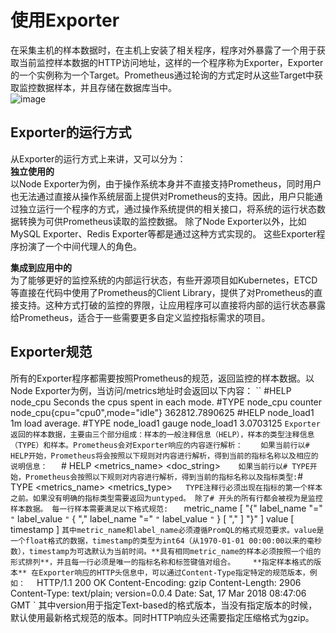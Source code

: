 # 使用Exporter #
在采集主机的样本数据时，在主机上安装了相关程序，程序对外暴露了一个用于获取当前监控样本数据的HTTP访问地址，这样的一个程序称为Exporter，Exporter的一个实例称为一个Target。Prometheus通过轮询的方式定时从这些Target中获取监控数据样本，并且存储在数据库当中。    
![image](https://user-images.githubusercontent.com/24589721/180372976-96b4d776-d3bc-4852-b3c1-ca10fd29622b.png)   
## Exporter的运行方式 ##
从Exporter的运行方式上来讲，又可以分为：   
**独立使用的**    
以Node Exporter为例，由于操作系统本身并不直接支持Prometheus，同时用户也无法通过直接从操作系统层面上提供对Prometheus的支持。因此，用户只能通过独立运行一个程序的方式，通过操作系统提供的相关接口，将系统的运行状态数据转换为可供Prometheus读取的监控数据。 除了Node Exporter以外，比如MySQL Exporter、Redis Exporter等都是通过这种方式实现的。 这些Exporter程序扮演了一个中间代理人的角色。    

**集成到应用中的**    
为了能够更好的监控系统的内部运行状态，有些开源项目如Kubernetes，ETCD等直接在代码中使用了Prometheus的Client Library，提供了对Prometheus的直接支持。这种方式打破的监控的界限，让应用程序可以直接将内部的运行状态暴露给Prometheus，适合于一些需要更多自定义监控指标需求的项目。   

## Exporter规范 ##
所有的Exporter程序都需要按照Prometheus的规范，返回监控的样本数据。以Node Exporter为例，当访问/metrics地址时会返回以下内容：
``
#HELP node_cpu Seconds the cpus spent in each mode.
#TYPE node_cpu counter
node_cpu{cpu="cpu0",mode="idle"} 362812.7890625
#HELP node_load1 1m load average.
#TYPE node_load1 gauge
node_load1 3.0703125
`
Exporter返回的样本数据，主要由三个部分组成：样本的一般注释信息（HELP），样本的类型注释信息（TYPE）和样本。Prometheus会对Exporter响应的内容逐行解析：   
如果当前行以# HELP开始，Prometheus将会按照以下规则对内容进行解析，得到当前的指标名称以及相应的说明信息：   
`# HELP <metrics_name> <doc_string>`    
如果当前行以# TYPE开始，Prometheus会按照以下规则对内容进行解析，得到当前的指标名称以及指标类型:
`# TYPE <metrics_name> <metrics_type>`   
TYPE注释行必须出现在指标的第一个样本之前。如果没有明确的指标类型需要返回为untyped。 除了# 开头的所有行都会被视为是监控样本数据。 每一行样本需要满足以下格式规范:   
`
metric_name [
  "{" label_name "=" `"` label_value `"` { "," label_name "=" `"` label_value `"` } [ "," ] "}"
] value [ timestamp ]
`
其中metric_name和label_name必须遵循PromQL的格式规范要求。value是一个float格式的数据，timestamp的类型为int64（从1970-01-01 00:00:00以来的毫秒数），timestamp为可选默认为当前时间。**具有相同metric_name的样本必须按照一个组的形式排列**，并且每一行必须是唯一的指标名称和标签键值对组合。   
**指定样本格式的版本**
在Exporter响应的HTTP头信息中，可以通过Content-Type指定特定的规范版本，例如：  
`
HTTP/1.1 200 OK
Content-Encoding: gzip
Content-Length: 2906
Content-Type: text/plain; version=0.0.4
Date: Sat, 17 Mar 2018 08:47:06 GMT
`
其中version用于指定Text-based的格式版本，当没有指定版本的时候，默认使用最新格式规范的版本。同时HTTP响应头还需要指定压缩格式为gzip。
